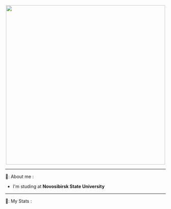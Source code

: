 <div id="header" align="center">
  <img src="https://media.giphy.com/media/fQF0FrBcSHKsU/giphy.gif" width="500"/>
</div>

---

💜: About me :
- I'm studing at **Novosibirsk State University**
---

👾: My Stats :
<div id="stat" align="center">
    <img src="https://github-profile-summary-cards.vercel.app/api/cards/profile-details?username=PiroJOJO&theme=jolly" alt=""/>
    <img src="https://github-profile-summary-cards.vercel.app/api/cards/most-commit-language?username=PiroJOJO&theme=jolly" alt=""/>
     <img src="https://github-profile-summary-cards.vercel.app/api/cards/stats?username=PiroJOJO&theme=jolly" alt=""/>
</div>
